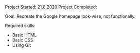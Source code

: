 Project Started: 21.8.2020
Project Completed:

Goal:
Recreate the Google homepage look-wise, not functionally.

Required skills:
- Basic HTML
- Basic CSS
- Using Git
